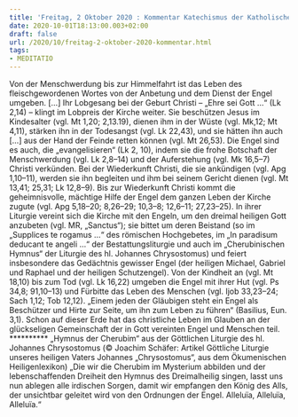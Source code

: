 ```yaml
---
title: 'Freitag, 2 Oktober 2020 : Kommentar Katechismus der Katholischen Kirche'
date: 2020-10-01T18:13:00.003+02:00
draft: false
url: /2020/10/freitag-2-oktober-2020-kommentar.html
tags: 
- MEDITATIO
---
```


Von der Menschwerdung bis zur Himmelfahrt ist das Leben des fleischgewordenen Wortes von der Anbetung und dem Dienst der Engel umgeben. \[…\] Ihr Lobgesang bei der Geburt Christi – „Ehre sei Gott …“ (Lk 2,14) – klingt im Lobpreis der Kirche weiter. Sie beschützen Jesus im Kindesalter (vgl. Mt 1,20; 2,13.19), dienen ihm in der Wüste (vgl. Mk,12; Mt 4,11), stärken ihn in der Todesangst (vgl. Lk 22,43), und sie hätten ihn auch \[…\] aus der Hand der Feinde retten können (vgl. Mt 26,53). Die Engel sind es auch, die „evangelisieren“ (Lk 2, 10), indem sie die frohe Botschaft der Menschwerdung (vgl. Lk 2,8–14) und der Auferstehung (vgl. Mk 16,5–7) Christi verkünden. Bei der Wiederkunft Christi, die sie ankündigen (vgl. Apg 1,10–11), werden sie ihn begleiten und ihm bei seinem Gericht dienen (vgl. Mt 13,41; 25,31; Lk 12,8–9). Bis zur Wiederkunft Christi kommt die geheimnisvolle, mächtige Hilfe der Engel dem ganzen Leben der Kirche zugute (vgl. Apg 5,18–20; 8,26–29; 10,3–8; 12,6–11; 27,23–25). In ihrer Liturgie vereint sich die Kirche mit den Engeln, um den dreimal heiligen Gott anzubeten (vgl. MR, „Sanctus“); sie bittet um deren Beistand (so im „Supplices te rogamus …“ des römischen Hochgebetes, im „In paradisum deducant te angeli …“ der Bestattungsliturgie und auch im „Cherubinischen Hymnus“ der Liturgie des hl. Johannes Chrysostomus) und feiert insbesondere das Gedächtnis gewisser Engel (der heiligen Michael, Gabriel und Raphael und der heiligen Schutzengel). Von der Kindheit an (vgl. Mt 18,10) bis zum Tod (vgl. Lk 16,22) umgeben die Engel mit ihrer Hut (vgl. Ps 34,8; 91,10–13) und Fürbitte das Leben des Menschen (vgl. Ijob 33,23–24; Sach 1,12; Tob 12,12). „Einem jeden der Gläubigen steht ein Engel als Beschützer und Hirte zur Seite, um ihn zum Leben zu führen“ (Basilius, Eun. 3,1). Schon auf dieser Erde hat das christliche Leben im Glauben an der glückseligen Gemeinschaft der in Gott vereinten Engel und Menschen teil. \*\*\*\*\*\*\*\*\*\* „Hymnus der Cherubim“ aus der Göttlichen Liturgie des hl. Johannes Chrysostomus (© Joachim Schäfer: Artikel Göttliche Liturgie unseres heiligen Vaters Johannes „Chrysostomus“, aus dem Ökumenischen Heiligenlexikon) „Die wir die Cherubim im Mysterium abbilden und der lebenschaffenden Dreiheit den Hymnus des Dreimalheilig singen, lasst uns nun ablegen alle irdischen Sorgen, damit wir empfangen den König des Alls, der unsichtbar geleitet wird von den Ordnungen der Engel. Alleluïa, Alleluïa, Alleluïa.“